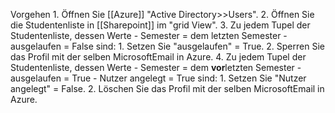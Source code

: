 Vorgehen
	1. Öffnen Sie [[Azure]] "Active Directory>>Users".
	2. Öffnen Sie die Studentenliste in [[Sharepoint]] im "grid View".
	3. Zu jedem Tupel der Studentenliste, dessen Werte
		- Semester = dem letzten Semester
		- ausgelaufen = False
		sind:
		1. Setzen Sie "ausgelaufen" = True.
		2. Sperren Sie das Profil mit der selben MicrosoftEmail in Azure.
	4. Zu jedem Tupel der Studentenliste, dessen Werte
		- Semester = dem **vor**letzten Semester
		- ausgelaufen = True
		- Nutzer angelegt = True
		sind:
		1. Setzen Sie "Nutzer angelegt" = False.
		2. Löschen Sie das Profil mit der selben MicrosoftEmail in Azure.